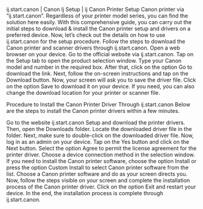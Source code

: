 ij.start.canon | Canon Ij Setup | ij Canon Printer Setup
Canon printer via “ij.start.canon”. Regardless of your printer model series, you can find the solution here easily. With this comprehensive guide, you can carry out the initial steps to download & install the Canon printer setup and drivers on a preferred device. Now, let’s check out the details on how to use ij.start.canon for the setup procedure.
Follow the steps to download the Canon printer and scanner drivers through ij.start.canon.
Open a web browser on your device.
Go to the official website via ij.start.canon.
Tap on the Setup tab to open the product selection window.
Type your Canon model and number in the required box.
After that, click on the option Go to download the link.
Next, follow the on-screen instructions and tap on the Download button.
Now, your screen will ask you to save the driver file.
Click on the option Save to download it on your device.
If you need, you can also change the download location for your printer or scanner file.


Procedure to Install the Canon Printer Driver Through ij.start.canon
Below are the steps to install the Canon printer drivers within a few minutes.

Go to the website ij.start.canon Setup  and download the printer drivers.
Then, open the Downloads folder.
Locate the downloaded driver file in the folder.
Next, make sure to double-click on the downloaded driver file.
Now, log in as an admin on your device.
Tap on the Yes button and click on the Next button.
Select the option Agree to permit the license agreement for the printer driver.
Choose a device connection method in the selection window.
If you need to install the Canon printer software, choose the option Install or press the option Custom Install to select Canon printer software from the list.
Choose a Canon printer software and do as your screen directs you.
Now, follow the steps visible on your screen and complete the installation process of the Canon printer driver.
Click on the option Exit and restart your device.
In the end, the installation process is complete through ij.start.canon.
